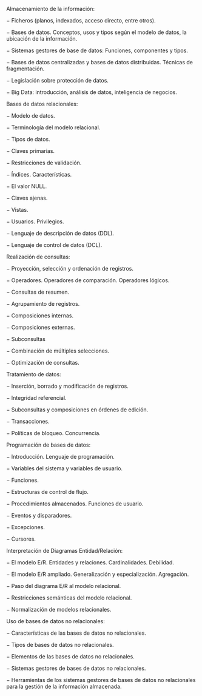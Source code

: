 Almacenamiento de la información:

− Ficheros (planos, indexados, acceso directo, entre otros).

− Bases de datos. Conceptos, usos y tipos según el modelo de datos, la ubicación de la información.

− Sistemas gestores de base de datos: Funciones, componentes y tipos.

− Bases de datos centralizadas y bases de datos distribuidas. Técnicas de fragmentación.

− Legislación sobre protección de datos.

− Big Data: introducción, análisis de datos, inteligencia de negocios.

Bases de datos relacionales:

− Modelo de datos.

− Terminología del modelo relacional.

− Tipos de datos.

− Claves primarias.

− Restricciones de validación.

− Índices. Características.

− El valor NULL.

− Claves ajenas.

− Vistas.

− Usuarios. Privilegios.

− Lenguaje de descripción de datos (DDL).

− Lenguaje de control de datos (DCL).

Realización de consultas:

− Proyección, selección y ordenación de registros.

− Operadores. Operadores de comparación. Operadores lógicos.

− Consultas de resumen.

− Agrupamiento de registros.

− Composiciones internas.

− Composiciones externas.

− Subconsultas

− Combinación de múltiples selecciones.

− Optimización de consultas.

Tratamiento de datos:

− Inserción, borrado y modificación de registros.

− Integridad referencial.

− Subconsultas y composiciones en órdenes de edición.

− Transacciones.

− Políticas de bloqueo. Concurrencia.

Programación de bases de datos:

− Introducción. Lenguaje de programación.

− Variables del sistema y variables de usuario.

− Funciones.

− Estructuras de control de flujo.

− Procedimientos almacenados. Funciones de usuario.

− Eventos y disparadores.

− Excepciones.

− Cursores.

Interpretación de Diagramas Entidad/Relación:

− El modelo E/R. Entidades y relaciones. Cardinalidades. Debilidad.

− El modelo E/R ampliado. Generalización y especialización. Agregación.

− Paso del diagrama E/R al modelo relacional.

− Restricciones semánticas del modelo relacional.

− Normalización de modelos relacionales.

Uso de bases de datos no relacionales:

− Características de las bases de datos no relacionales.

− Tipos de bases de datos no relacionales.

− Elementos de las bases de datos no relacionales.

− Sistemas gestores de bases de datos no relacionales.

− Herramientas de los sistemas gestores de bases de datos no relacionales para la gestión de la información almacenada.
